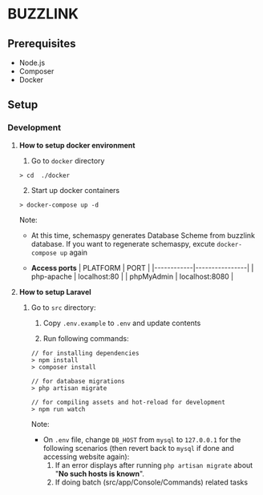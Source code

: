 # BUZZLINK

## Prerequisites

- Node.js
- Composer
- Docker

## Setup

### Development

1. **How to setup docker environment**

   1. Go to `docker` directory

   ```
   > cd  ./docker
   ```

   2. Start up docker containers

   ```
   > docker-compose up -d
   ```

   Note:

   - At this time, schemaspy generates Database Scheme from buzzlink database. If you want to regenerate schemaspy, excute `docker-compose up` again

   - **Access ports**
     | PLATFORM | PORT |
     |------------|----------------|
     | php-apache | localhost:80 |
     | phpMyAdmin | localhost:8080 |

2. **How to setup Laravel**

   1. Go to `src` directory:

      1. Copy `.env.example` to `.env` and update contents

      2. Run following commands:

      ```
      // for installing dependencies
      > npm install
      > composer install

      // for database migrations
      > php artisan migrate

      // for compiling assets and hot-reload for development
      > npm run watch
      ```

      Note:

      - On `.env` file, change `DB_HOST` from `mysql` to `127.0.0.1` for the following scenarios (then revert back to `mysql` if done and accessing website again):
        1. If an error displays after running `php artisan migrate` about "**No such hosts is known**".
        2. If doing batch (src/app/Console/Commands) related tasks
